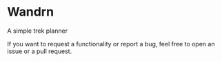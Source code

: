 # Wandrn
A simple trek planner

If you want to request a functionality or report a bug, feel free to open an issue or a pull request.

